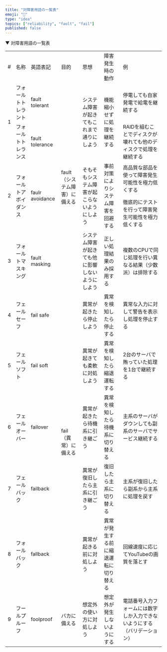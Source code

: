 ```yaml
---
title: "対障害用語の一覧表"
emoji: "💪"
type: "idea"
topics: ["reliability", "fault", "fail"]
published: false
---
```


▼ 対障害用語の一覧表

<table>
	<tr>
		<td>#</td>
		<td>名称</td>
		<td>英語表記</td>
		<td>目的</td>
		<td>思想</td>
		<td>障害発生時の動作</td>
		<td>例</td>
	</tr>
	<tr>
		<td rowspan="2">1</td>
		<td>フォールトトレラント</td>
		<td>fault tolerant</td>
		<td rowspan="5">fault（システム障害）に備える</td>
		<td rowspan="2">システム障害が起きてもこれまで通りにしよう</td>
		<td rowspan="2">機能縮小せずに処理を継続する</td>
		<td>停電しても自家発電で給電を継続する</td>
	</tr>
	<tr>
		<td>フォールトトレランス</td>
		<td>fault tolerance</td>
		<td>RAIDを組むことでディスクが壊れても他のディスクで処理を継続する</td>
	</tr>
	<tr>
		<td rowspan="2">2</td>
		<td rowspan="2">フォールトアボイダンス</td>
		<td rowspan="2">faulr avoidance</td>
		<td rowspan="2">そもそもシステム障害が起こらないようにしよう</td>
		<td rowspan="2">事前対策によりシステム障害を回避する</td>
		<td>高品質な部品を使って障害発生可能性を極力低くする</td>
	</tr>
	<tr>
		<td>徹底的にテストを行って障害発生可能性を極力低くする</td>
	</tr>
	<tr>
		<td>3</td>
		<td>フォールトマスキング</td>
		<td>fault masking</td>
		<td>システム障害が起きても他に影響しないようにしよう</td>
		<td>正しい処理結果のみ採用する</td>
		<td>複数のCPUで同じ処理を行い異なる結果（少数派）は排除する</td>
	</tr>
	<tr>
		<td>4</td>
		<td>フェールセーフ</td>
		<td>fail safe</td>
		<td rowspan="5">fail（異常）に備える</td>
		<td>異常が起きたら停止しよう</td>
		<td>異常を検知したら停止する</td>
		<td>異常な入力に対して警告を表示し処理を停止する</td>
	</tr>
	<tr>
		<td>5</td>
		<td>フェールソフト</td>
		<td>fail soft</td>
		<td>異常が起きても柔軟に対処しよう</td>
		<td>異常を検知したら縮退運転する</td>
		<td>2台のサーバで賄っていた処理を1台で継続する</td>
	</tr>
	<tr>
		<td>6</td>
		<td>フェールオーバー</td>
		<td>failover</td>
		<td>異常が起きたら待機系に引き継ごう</td>
		<td>異常を検知したら待機系に切り替える</td>
		<td>主系のサーバがダウンしても副系のサーバでサービス継続する</td>
	</tr>
	<tr>
		<td>7</td>
		<td>フェールバック</td>
		<td>failback</td>
		<td>異常が復旧したら主系に引き継ごう</td>
		<td>復旧したら主系に切り替える</td>
		<td>主系が復旧したら副系から主系に処理を戻す</td>
	</tr>
	<tr>
		<td>8</td>
		<td>フォールバック</td>
		<td>fallback</td>
		<td>異常が起きる前に対処しよう</td>
		<td>異常が発生する前に縮退運転に切り替える</td>
		<td>回線速度に応じてYouTubeの画質を落とす</td>
	</tr>
	<tr>
		<td>9</td>
		<td>フールプルーフ</td>
		<td>foolproof</td>
		<td>バカに備える</td>
		<td>想定外の使い方に対処しよう</td>
		<td>想定外が発生しないようにする</td>
		<td>電話番号入力フォームには数字しか入力できないようにする（バリデーション）</td>
	</tr>
</table>
